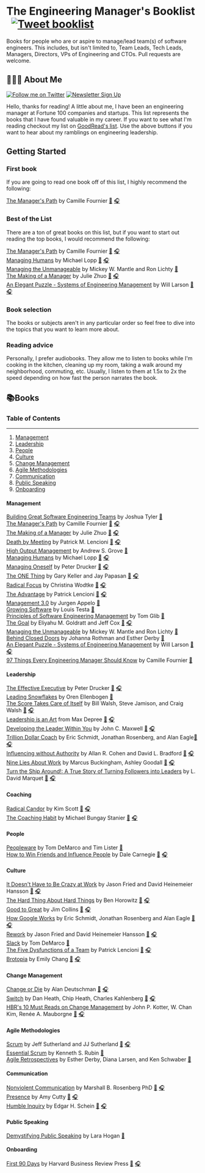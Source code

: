 
# The Engineering Manager's Booklist &nbsp; [![Tweet booklist](https://img.shields.io/twitter/url/https/shields.io.svg?style=social)](https://twitter.com/intent/tweet?text=The%20Engineering%20Manager%27s%20Booklist%20%40jesselpalmer%20https%3A%2F%2Fgithub.com%2Fjesselpalmer%2Fthe-engineering-managers-booklist)

Books for people who are or aspire to manage/lead team(s) of software engineers. This includes, but isn't limited to, Team Leads, Tech Leads, Managers, Directors, VPs of Engineering and CTOs. Pull requests are welcome.  

## 👨🏾‍💻 About Me

 [![Follow me on Twitter](https://img.shields.io/badge/Follow%20me%20on%20Twitter-%40jesselpalmer-blue.svg)](https://twitter.com/jesselpalmer) [![Newsletter Sign Up](https://img.shields.io/badge/Sign%20up%20for%20my%20Newsletter-On%20Engineering%20Leadership-blue.svg)](https://tinyletter.com/jesselpalmer)

Hello, thanks for reading! A little about me, I have been an engineering manager at Fortune 100 companies and startups. This list represents the books that I have found valuable in my career. If you want to see what I'm reading checkout my list on [GoodRead's list](https://www.goodreads.com/review/list/39697003-jesse-palmer?shelf=currently-reading). Use the above buttons if you want to hear about my ramblings on engineering leadership.  

## Getting Started

### First book

If you are going to read one book off of this list, I highly recommend the following:

[The Manager's Path](https://www.amazon.com/gp/product/1491973897/ref=as_li_tl?ie=UTF8&camp=1789&creative=9325&creativeASIN=1491973897&linkCode=as2&tag=ss102520-20&linkId=2ea1cf23d3bf64f72aa01eec941ba59b) by Camille Fournier [📘](https://www.amazon.com/gp/product/1491973897/ref=as_li_tl?ie=UTF8&camp=1789&creative=9325&creativeASIN=1491973897&linkCode=as2&tag=ss102520-20&linkId=2ea1cf23d3bf64f72aa01eec941ba59b) [🎧](https://www.amazon.com/gp/product/B07SV4VDWC/ref=as_li_tl?ie=UTF8&tag=ss102520-20&camp=1789&creative=9325&linkCode=as2&creativeASIN=B07SV4VDWC&linkId=d393bc7736516743a8145c5be25983ee)  

### Best of the List

There are a ton of great books on this list, but if you want to start out reading the top books, I would recommend the following:

[The Manager's Path](https://www.amazon.com/gp/product/1491973897/ref=as_li_tl?ie=UTF8&camp=1789&creative=9325&creativeASIN=1491973897&linkCode=as2&tag=ss102520-20&linkId=2ea1cf23d3bf64f72aa01eec941ba59b) by Camille Fournier [📘](https://www.amazon.com/gp/product/1491973897/ref=as_li_tl?ie=UTF8&camp=1789&creative=9325&creativeASIN=1491973897&linkCode=as2&tag=ss102520-20&linkId=2ea1cf23d3bf64f72aa01eec941ba59b) [🎧](https://www.amazon.com/gp/product/B07SV4VDWC/ref=as_li_tl?ie=UTF8&tag=ss102520-20&camp=1789&creative=9325&linkCode=as2&creativeASIN=B07SV4VDWC&linkId=d393bc7736516743a8145c5be25983ee)  
[Managing Humans](https://www.amazon.com/gp/product/1484221575/ref=as_li_tl?ie=UTF8&camp=1789&creative=9325&creativeASIN=1484221575&linkCode=as2&tag=ss102520-20&linkId=25ce2c9079ddf2f5b86d0c9f301c274d) by Michael Lopp [📘](https://www.amazon.com/gp/product/1484221575/ref=as_li_tl?ie=UTF8&camp=1789&creative=9325&creativeASIN=1484221575&linkCode=as2&tag=ss102520-20&linkId=25ce2c9079ddf2f5b86d0c9f301c274d) [🎧](https://www.amazon.com/Managing-Humans-Humorous-Software-Engineering/dp/B08965CMSS/ref=as_li_ss_tl?dchild=1&keywords=Managing+Humans+audiobook&qid=1603683568&sr=8-7&linkCode=ll1&tag=ss102520-20&linkId=532a57960dacde84db1439f530bc5480&language=en_US)  
[Managing the Unmanageable](https://www.amazon.com/gp/product/0135667364/ref=as_li_tl?ie=UTF8&tag=ss102520-20&camp=1789&creative=9325&linkCode=as2&creativeASIN=0135667364&linkId=d87a2d7f0a59867631ce11a03d97f24f) by Mickey W. Mantle and Ron Lichty [📘](https://www.amazon.com/gp/product/0135667364/ref=as_li_tl?ie=UTF8&tag=ss102520-20&camp=1789&creative=9325&linkCode=as2&creativeASIN=0135667364&linkId=d87a2d7f0a59867631ce11a03d97f24f)  
[The Making of a Manager](https://www.amazon.com/gp/product/0735219567/ref=as_li_tl?ie=UTF8&tag=ss102520-20&camp=1789&creative=9325&linkCode=as2&creativeASIN=0735219567&linkId=b8d722c637c773ca71a15bc5099e3c15) by Julie Zhuo [📘](https://www.amazon.com/gp/product/0735219567/ref=as_li_tl?ie=UTF8&tag=ss102520-20&camp=1789&creative=9325&linkCode=as2&creativeASIN=0735219567&linkId=b8d722c637c773ca71a15bc5099e3c15) [🎧](https://www.amazon.com/Making-Manager-What-Everyone-Looks/dp/B07NGSZGFG/ref=as_li_ss_tl?_encoding=UTF8&qid=&sr=&linkCode=ll1&tag=ss102520-20&linkId=b29bd173df1b9fe8a7bb6897faf3db85&language=en_US)  
[An Elegant Puzzle - Systems of Engineering Management](https://www.amazon.com/gp/product/1732265186/ref=as_li_tl?ie=UTF8&tag=ss102520-20&camp=1789&creative=9325&linkCode=as2&creativeASIN=1732265186&linkId=0afb1256592ee01fc265de7a109bf8e5) by Will Larson [📘](https://www.amazon.com/gp/product/1732265186/ref=as_li_tl?ie=UTF8&tag=ss102520-20&camp=1789&creative=9325&linkCode=as2&creativeASIN=1732265186&linkId=0afb1256592ee01fc265de7a109bf8e5) [🎧](https://www.amazon.com/Elegant-Puzzle-Systems-Engineering-Management/dp/B07SH1DXXM/ref=as_li_ss_tl?dchild=1&keywords=An+Elegant+Puzzle+-+Systems+of+Engineering+Management&qid=1603683914&s=audible&sr=1-1&linkCode=ll1&tag=ss102520-20&linkId=a2def73a81f52b860a75f154283f1983&language=en_US)  

### Book selection

The books or subjects aren't in any particular order so feel free to dive into the topics that you want to learn more about.

### Reading advice

Personally, I prefer audiobooks. They allow me to listen to books while I'm cooking in the kitchen, cleaning up my room, taking a walk around my neighborhood, commuting, etc. Usually, I listen to them at 1.5x to 2x the speed depending on how fast the person narrates the book.

## 📚Books

### Table of Contents

---

1. [Management](#management)
1. [Leadership](#leadership)
1. [People](#people)
1. [Culture](#culture)
1. [Change Management](#change-management)
1. [Agile Methodologies](#agile-methodologies)
1. [Communication](#communication)
1. [Public Speaking](#public-speaking)
1. [Onboarding](#onboarding)

#### Management

[Building Great Software Engineering Teams](https://www.amazon.com/Building-Great-Software-Engineering-Teams/dp/1484211340/ref=as_li_ss_tl?dchild=1&keywords=Building+Great+Software+Engineering+Teams&qid=1604182521&sr=8-1&linkCode=ll1&tag=ss102520-20&linkId=b529b0160fe47f428bbea6f8c467e9a9&language=en_US) by Joshua Tyler [📘](https://www.amazon.com/Building-Great-Software-Engineering-Teams/dp/1484211340/ref=as_li_ss_tl?dchild=1&keywords=Building+Great+Software+Engineering+Teams&qid=1604182521&sr=8-1&linkCode=ll1&tag=ss102520-20&linkId=b529b0160fe47f428bbea6f8c467e9a9&language=en_US)  
[The Manager's Path](https://www.amazon.com/gp/product/1491973897/ref=as_li_tl?ie=UTF8&camp=1789&creative=9325&creativeASIN=1491973897&linkCode=as2&tag=ss102520-20&linkId=2ea1cf23d3bf64f72aa01eec941ba59b) by Camille Fournier [📘](https://www.amazon.com/gp/product/1491973897/ref=as_li_tl?ie=UTF8&camp=1789&creative=9325&creativeASIN=1491973897&linkCode=as2&tag=ss102520-20&linkId=2ea1cf23d3bf64f72aa01eec941ba59b) [🎧](https://www.amazon.com/gp/product/B07SV4VDWC/ref=as_li_tl?ie=UTF8&tag=ss102520-20&camp=1789&creative=9325&linkCode=as2&creativeASIN=B07SV4VDWC&linkId=d393bc7736516743a8145c5be25983ee)  
[The Making of a Manager](https://www.amazon.com/gp/product/0735219567/ref=as_li_tl?ie=UTF8&tag=ss102520-20&camp=1789&creative=9325&linkCode=as2&creativeASIN=0735219567&linkId=b8d722c637c773ca71a15bc5099e3c15) by Julie Zhuo [📘](https://www.amazon.com/gp/product/0735219567/ref=as_li_tl?ie=UTF8&tag=ss102520-20&camp=1789&creative=9325&linkCode=as2&creativeASIN=0735219567&linkId=b8d722c637c773ca71a15bc5099e3c15) [🎧](https://www.amazon.com/Making-Manager-What-Everyone-Looks/dp/B07NGSZGFG/ref=as_li_ss_tl?_encoding=UTF8&qid=&sr=&linkCode=ll1&tag=ss102520-20&linkId=b29bd173df1b9fe8a7bb6897faf3db85&language=en_US)  
[Death by Meeting](https://www.amazon.com/Death-Meeting-Leadership-Solving-Business/dp/0787968056/ref=as_li_ss_tl?_encoding=UTF8&qid=1604182669&sr=1-1&linkCode=ll1&tag=ss102520-20&linkId=8eb29e7b21145c8d3a9c3337455cb0a8&language=en_US) by Patrick M. Lencioni [📘](https://www.amazon.com/Death-Meeting-Leadership-Solving-Business/dp/0787968056/ref=as_li_ss_tl?_encoding=UTF8&qid=1604182669&sr=1-1&linkCode=ll1&tag=ss102520-20&linkId=8eb29e7b21145c8d3a9c3337455cb0a8&language=en_US) [🎧](https://www.amazon.com/Death-by-Meeting-Patrick-Lencioni-audiobook/dp/B0001ZYZLO/ref=as_li_ss_tl?dchild=1&keywords=Death+by+Meeting&qid=1604182669&s=audible&sr=1-1&linkCode=ll1&tag=ss102520-20&linkId=84210967b4a06546202e57ef4f47b91a&language=en_US)  
[High Output Management](https://www.amazon.com/High-Output-Management-Andrew-Grove/dp/0679762884/ref=as_li_ss_tl?dchild=1&keywords=High+Output+Management&qid=1604182785&s=books&sr=1-1&linkCode=ll1&tag=ss102520-20&linkId=f6b91a740c6beecd39f4a0bd22287538&language=en_US) by Andrew S. Grove [📘](https://www.amazon.com/High-Output-Management-Andrew-Grove/dp/0679762884/ref=as_li_ss_tl?dchild=1&keywords=High+Output+Management&qid=1604182785&s=books&sr=1-1&linkCode=ll1&tag=ss102520-20&linkId=f6b91a740c6beecd39f4a0bd22287538&language=en_US)  
[Managing Humans](https://www.amazon.com/gp/product/1484221575/ref=as_li_tl?ie=UTF8&camp=1789&creative=9325&creativeASIN=1484221575&linkCode=as2&tag=ss102520-20&linkId=25ce2c9079ddf2f5b86d0c9f301c274d) by Michael Lopp [📘](https://www.amazon.com/gp/product/1484221575/ref=as_li_tl?ie=UTF8&camp=1789&creative=9325&creativeASIN=1484221575&linkCode=as2&tag=ss102520-20&linkId=25ce2c9079ddf2f5b86d0c9f301c274d) [🎧](https://www.amazon.com/Managing-Humans-Humorous-Software-Engineering/dp/B08965CMSS/ref=as_li_ss_tl?dchild=1&keywords=Managing+Humans+audiobook&qid=1603683568&sr=8-7&linkCode=ll1&tag=ss102520-20&linkId=532a57960dacde84db1439f530bc5480&language=en_US)  
[Managing Oneself](https://www.amazon.com/Managing-Oneself-Harvard-Business-Classics/dp/142212312X/ref=as_li_ss_tl?dchild=1&keywords=Managing+Oneself&qid=1604182863&s=books&sr=1-1&linkCode=ll1&tag=ss102520-20&linkId=eba16571428f52ccccfd23460da7ba43&language=en_US) by Peter Drucker [📘](https://www.amazon.com/Managing-Oneself-Harvard-Business-Classics/dp/142212312X/ref=as_li_ss_tl?dchild=1&keywords=Managing+Oneself&qid=1604182863&s=books&sr=1-1&linkCode=ll1&tag=ss102520-20&linkId=eba16571428f52ccccfd23460da7ba43&language=en_US) [🎧](https://www.amazon.com/Managing-Oneself-Peter-F-Drucker-audiobook-dp-B0018KTQEC/dp/B0018KTQEC/ref=as_li_ss_tl?_encoding=UTF8&me=&qid=1604182863&linkCode=ll1&tag=ss102520-20&linkId=0ab5571d3567e8a03b4b508e94fda16f&language=en_US)  
[The ONE Thing](https://www.amazon.com/ONE-Thing-Surprisingly-Extraordinary-Results/dp/1885167776/ref=as_li_ss_tl?_encoding=UTF8&qid=1604182947&sr=1-1&linkCode=ll1&tag=ss102520-20&linkId=67be6d5c9009695a71c82f4914c880ca&language=en_US) by Gary Keller and Jay Papasan [📘](https://www.amazon.com/ONE-Thing-Surprisingly-Extraordinary-Results/dp/1885167776/ref=as_li_ss_tl?_encoding=UTF8&qid=1604182947&sr=1-1&linkCode=ll1&tag=ss102520-20&linkId=67be6d5c9009695a71c82f4914c880ca&language=en_US) [🎧](https://www.amazon.com/The-ONE-Thing-audiobook/dp/B00FPVS27W/ref=as_li_ss_tl?dchild=1&keywords=The+ONE+Thing&qid=1604182947&s=audible&sr=1-1&linkCode=ll1&tag=ss102520-20&linkId=99d99886d4d7f89d79658a0ee7138fa9&language=en_US)  
[Radical Focus](https://www.amazon.com/Radical-Focus-Achieving-Important-Objectives/dp/0996006028/ref=as_li_ss_tl?dchild=1&keywords=Radical+Focus&qid=1604183062&s=books&sr=1-1&linkCode=ll1&tag=ss102520-20&linkId=4752bbdc8c021cf3428bf035630b5c1a&language=en_US) by Christina Wodtke [📘](https://www.amazon.com/Radical-Focus-Achieving-Important-Objectives/dp/0996006028/ref=as_li_ss_tl?dchild=1&keywords=Radical+Focus&qid=1604183062&s=books&sr=1-1&linkCode=ll1&tag=ss102520-20&linkId=4752bbdc8c021cf3428bf035630b5c1a&language=en_US) [🎧](https://www.amazon.com/Radical-Focus-Christina-R-Wodtke-audiobook/dp/B01M2V4GAB/ref=as_li_ss_tl?_encoding=UTF8&qid=1604183062&sr=1-1&linkCode=ll1&tag=ss102520-20&linkId=a4857a963bf8ac41158b27004dab777e&language=en_US)  
[The Advantage](https://www.amazon.com/Advantage-Organizational-Health-Everything-Business/dp/0470941529/ref=as_li_ss_tl?ie=UTF8&aaxitk=e3RHSN3kd-gBpVaSCdjzHQ&hsa_cr_id=3861155770301&ref_=sbx_be_s_sparkle_td_asin_1&linkCode=ll1&tag=ss102520-20&linkId=c3faef98ddda90b2854863267639ba27&language=en_US) by Patrick Lencioni [📘](https://www.amazon.com/Advantage-Organizational-Health-Everything-Business/dp/0470941529/ref=as_li_ss_tl?ie=UTF8&aaxitk=e3RHSN3kd-gBpVaSCdjzHQ&hsa_cr_id=3861155770301&ref_=sbx_be_s_sparkle_td_asin_1&linkCode=ll1&tag=ss102520-20&linkId=c3faef98ddda90b2854863267639ba27&language=en_US) [🎧](https://www.amazon.com/gp/product/B007MIWCAY/ref=as_li_ss_tl?ie=UTF8&linkCode=ll1&tag=ss102520-20&linkId=c05262830cb8973d573079793ea48794&language=en_US)  
[Management 3.0](https://www.amazon.com/gp/product/0321712471/ref=as_li_ss_tl?ie=UTF8&linkCode=ll1&tag=ss102520-20&linkId=3eb9cf60c14bd946041aa0558f7537be&language=en_US) by Jurgen Appelo [📘](https://www.amazon.com/gp/product/0321712471/ref=as_li_ss_tl?ie=UTF8&linkCode=ll1&tag=ss102520-20&linkId=3eb9cf60c14bd946041aa0558f7537be&language=en_US)  
[Growing Software](https://www.amazon.com/Growing-Software-Strategies-Managing-Engineers/dp/1593271832/ref=as_li_ss_tl?dchild=1&keywords=Growing+Software&qid=1604183411&s=books&sr=1-2&linkCode=ll1&tag=ss102520-20&linkId=c364a9285130612e51edc1c0a4ca8244&language=en_US) by Louis Testa [📘](https://www.amazon.com/Growing-Software-Strategies-Managing-Engineers/dp/1593271832/ref=as_li_ss_tl?dchild=1&keywords=Growing+Software&qid=1604183411&s=books&sr=1-2&linkCode=ll1&tag=ss102520-20&linkId=c364a9285130612e51edc1c0a4ca8244&language=en_US)  
[Principles of Software Engineering Management](https://www.amazon.com/Principles-Software-Engineering-Management-Gilb/dp/0201192462/ref=as_li_ss_tl?dchild=1&keywords=Principles+of+Software+Engineering+Management&qid=1604183526&s=books&sr=1-2&linkCode=ll1&tag=ss102520-20&linkId=1e69d4c17a91cdfdf99067f58d36ec56&language=en_US) by Tom Glib [📘](https://www.amazon.com/Principles-Software-Engineering-Management-Gilb/dp/0201192462/ref=as_li_ss_tl?dchild=1&keywords=Principles+of+Software+Engineering+Management&qid=1604183526&s=books&sr=1-2&linkCode=ll1&tag=ss102520-20&linkId=1e69d4c17a91cdfdf99067f58d36ec56&language=en_US)  
[The Goal](https://www.amazon.com/Goal-Process-Ongoing-Improvement/dp/0884271951/ref=as_li_ss_tl?dchild=1&keywords=The+Goal&qid=1604183641&s=books&sr=1-3&linkCode=ll1&tag=ss102520-20&linkId=4131e0a0856d80a8dd877477425c05b4&language=en_US) by Eliyahu M. Goldratt and Jeff Cox [📘](https://www.amazon.com/Goal-Process-Ongoing-Improvement/dp/0884271951/ref=as_li_ss_tl?dchild=1&keywords=The+Goal&qid=1604183641&s=books&sr=1-3&linkCode=ll1&tag=ss102520-20&linkId=4131e0a0856d80a8dd877477425c05b4&language=en_US) [🎧](https://www.amazon.com/The-Goal-audiobook/dp/B00IFGGDA2/ref=as_li_ss_tl?_encoding=UTF8&qid=1604183641&sr=1-3&linkCode=ll1&tag=ss102520-20&linkId=d5b68659b83d500483b4cdceaf049ba8&language=en_US)  
[Managing the Unmanageable](https://www.amazon.com/Managing-Unmanageable-2nd-Mickey-Mantle/dp/0135667364/ref=as_li_ss_tl?crid=1XQ1RNHCOT6N1&dchild=1&keywords=managing+the+unmanageable&qid=1604183761&sprefix=Managing+the+Unmanageable,audible,220&sr=8-2&linkCode=ll1&tag=ss102520-20&linkId=cbfe4deadb09882d9bdfa090acb9e64c&language=en_US) by Mickey W. Mantle and Ron Lichty [📘](https://www.amazon.com/Managing-Unmanageable-2nd-Mickey-Mantle/dp/0135667364/ref=as_li_ss_tl?crid=1XQ1RNHCOT6N1&dchild=1&keywords=managing+the+unmanageable&qid=1604183761&sprefix=Managing+the+Unmanageable,audible,220&sr=8-2&linkCode=ll1&tag=ss102520-20&linkId=cbfe4deadb09882d9bdfa090acb9e64c&language=en_US)  
[Behind Closed Doors](https://www.amazon.com/Behind-Closed-Doors-Management-Programmers-dp-0976694026/dp/0976694026/ref=as_li_ss_tl?_encoding=UTF8&me=&qid=&linkCode=ll1&tag=ss102520-20&linkId=a352bbfd156b54dcf01706b9e3b8b27b&language=en_US) by Johanna Rothman and Esther Derby [📘](https://www.amazon.com/Behind-Closed-Doors-Management-Programmers-dp-0976694026/dp/0976694026/ref=as_li_ss_tl?_encoding=UTF8&me=&qid=&linkCode=ll1&tag=ss102520-20&linkId=a352bbfd156b54dcf01706b9e3b8b27b&language=en_US)  
[An Elegant Puzzle - Systems of Engineering Management](https://www.amazon.com/gp/product/1732265186/ref=as_li_tl?ie=UTF8&tag=ss102520-20&camp=1789&creative=9325&linkCode=as2&creativeASIN=1732265186&linkId=0afb1256592ee01fc265de7a109bf8e5) by Will Larson [📘](https://www.amazon.com/gp/product/1732265186/ref=as_li_tl?ie=UTF8&tag=ss102520-20&camp=1789&creative=9325&linkCode=as2&creativeASIN=1732265186&linkId=0afb1256592ee01fc265de7a109bf8e5) [🎧](https://www.amazon.com/Elegant-Puzzle-Systems-Engineering-Management/dp/B07SH1DXXM/ref=as_li_ss_tl?dchild=1&keywords=An+Elegant+Puzzle+-+Systems+of+Engineering+Management&qid=1603683914&s=audible&sr=1-1&linkCode=ll1&tag=ss102520-20&linkId=a2def73a81f52b860a75f154283f1983&language=en_US)  
[97 Things Every Engineering Manager Should Know](https://www.amazon.com/Things-Every-Engineering-Manager-Should/dp/1492050903/ref=as_li_ss_tl?dchild=1&keywords=97+Things+Every+Engineering+Manager+Should+Know&qid=1604183960&s=books&sr=1-2&linkCode=ll1&tag=ss102520-20&linkId=8cf77362ab0f3808b9059d80eeba52d8&language=en_US) by Camille Fournier [📘](https://www.amazon.com/Things-Every-Engineering-Manager-Should/dp/1492050903/ref=as_li_ss_tl?dchild=1&keywords=97+Things+Every+Engineering+Manager+Should+Know&qid=1604183960&s=books&sr=1-2&linkCode=ll1&tag=ss102520-20&linkId=8cf77362ab0f3808b9059d80eeba52d8&language=en_US)  

#### Leadership

[The Effective Executive](https://www.amazon.com/gp/product/0060833459/ref=as_li_ss_tl?ie=UTF8&linkCode=ll1&tag=ss102520-20&linkId=96ad734172a9d3add6e4ec33e45f80e2&language=en_US) by Peter Drucker [📘](https://www.amazon.com/gp/product/0060833459/ref=as_li_ss_tl?ie=UTF8&linkCode=ll1&tag=ss102520-20&linkId=96ad734172a9d3add6e4ec33e45f80e2&language=en_US) [🎧](https://www.amazon.com/The-Effective-Executive-audiobook/dp/B01N51TCT1/ref=as_li_ss_tl?_encoding=UTF8&qid=&sr=&linkCode=ll1&tag=ss102520-20&linkId=fe377721a259287ab37356d2565a1320&language=en_US)  
[Leading Snowflakes](http://leadingsnowflakes.com) by Oren Ellenbogen [📘](http://leadingsnowflakes.com)  
[The Score Takes Care of Itself](https://www.amazon.com/Score-Takes-Care-Itself-Philosophy/dp/1591843472/ref=as_li_ss_tl?dchild=1&keywords=The+Score+Takes+Care+of+Itself&qid=1604968572&sr=8-1&linkCode=ll1&tag=ss102520-20&linkId=cb29bab3de084ff1bfd847a4985f64ec&language=en_US) by Bill Walsh, Steve Jamison, and Craig Walsh [📘](https://www.amazon.com/Score-Takes-Care-Itself-Philosophy/dp/1591843472/ref=as_li_ss_tl?dchild=1&keywords=The+Score+Takes+Care+of+Itself&qid=1604968572&sr=8-1&linkCode=ll1&tag=ss102520-20&linkId=cb29bab3de084ff1bfd847a4985f64ec&language=en_US) [🎧](https://www.amazon.com/Score-Takes-Care-of-Itself-audiobook/dp/B002OT6FXG/ref=as_li_ss_tl?_encoding=UTF8&qid=1604968572&sr=8-1&linkCode=ll1&tag=ss102520-20&linkId=8e29d5ce1a3f4beb8d6a431f46abf11d&language=en_US)  
[Leadership is an Art](https://www.amazon.com/Leadership-Art-Max-Depree/dp/0385512465/ref=as_li_ss_tl?_encoding=UTF8&qid=&sr=&linkCode=ll1&tag=ss102520-20&linkId=d5f76a253221d875145e94c7ee056eb1&language=en_US) from Max Depree [📘](https://www.amazon.com/Leadership-Art-Max-Depree/dp/0385512465/ref=as_li_ss_tl?_encoding=UTF8&qid=&sr=&linkCode=ll1&tag=ss102520-20&linkId=d5f76a253221d875145e94c7ee056eb1&language=en_US) [🎧](https://www.amazon.com/Leadership-Is-an-Art-audiobook/dp/B00005461F/ref=as_li_ss_tl?_encoding=UTF8&qid=&sr=&linkCode=ll1&tag=ss102520-20&linkId=fab4f4e016fac8dc52bd5d9f8ab6aecd&language=en_US)  
[Developing the Leader Within You](https://www.amazon.com/Developing-Leader-Within-You-2-0/dp/0718074084/ref=as_li_ss_tl?dchild=1&keywords=Developing+the+Leader+Within+You&qid=1604968721&sr=8-2&linkCode=ll1&tag=ss102520-20&linkId=e0162743c4c81a8bc237ac322b86cc97&language=en_US) by John C. Maxwell [📘](https://www.amazon.com/Developing-Leader-Within-You-2-0/dp/0718074084/ref=as_li_ss_tl?dchild=1&keywords=Developing+the+Leader+Within+You&qid=1604968721&sr=8-2&linkCode=ll1&tag=ss102520-20&linkId=e0162743c4c81a8bc237ac322b86cc97&language=en_US) [🎧](https://www.amazon.com/Developing-Leader-Within-You-2-0/dp/B0786ZNL3D/ref=as_li_ss_tl?_encoding=UTF8&qid=1604968721&sr=8-2&linkCode=ll1&tag=ss102520-20&linkId=c7ca561c8b8b3711aafb24a9f4f02b0e&language=en_US)  
[Trillion Dollar Coach](https://www.amazon.com/Trillion-Dollar-Coach-Leadership-Playbook/dp/0062839268/ref=as_li_ss_tl?dchild=1&keywords=Trillion+Dollar+Coach&qid=1604968783&sr=8-2&linkCode=ll1&tag=ss102520-20&linkId=1c0532b466791a43eca7e251b0b25f04&language=en_US)
by Eric Schmidt, Jonathan Rosenberg, and Alan Eagle[📘](https://www.amazon.com/Trillion-Dollar-Coach-Leadership-Playbook/dp/0062839268/ref=as_li_ss_tl?dchild=1&keywords=Trillion+Dollar+Coach&qid=1604968783&sr=8-2&linkCode=ll1&tag=ss102520-20&linkId=1c0532b466791a43eca7e251b0b25f04&language=en_US) [🎧](https://www.amazon.com/Trillion-Dollar-Coach-audiobook/dp/B07MVKGV9V/ref=as_li_ss_tl?_encoding=UTF8&qid=1604968783&sr=8-2&linkCode=ll1&tag=ss102520-20&linkId=c029d73fecd48a6a16bbf5c6f167e094&language=en_US)  
[Influencing without Authority](https://www.amazon.com/Influence-Without-Authority-Allan-Cohen/dp/1119347718/ref=as_li_ss_tl?dchild=1&keywords=Influencing+without+Authority&qid=1604968841&sr=8-1&linkCode=ll1&tag=ss102520-20&linkId=ab0c30106c3d113efb80b369aeb30162&language=en_US) by Allan R. Cohen and David L. Bradford [📘](https://www.amazon.com/Influence-Without-Authority-Allan-Cohen/dp/1119347718/ref=as_li_ss_tl?dchild=1&keywords=Influencing+without+Authority&qid=1604968841&sr=8-1&linkCode=ll1&tag=ss102520-20&linkId=ab0c30106c3d113efb80b369aeb30162&language=en_US) [🎧](https://www.amazon.com/Influence-Without-Authority-3rd-Edition/dp/B0783QP5KH/ref=as_li_ss_tl?_encoding=UTF8&qid=1604968841&sr=8-1&linkCode=ll1&tag=ss102520-20&linkId=728017d526eeaf3db1a31a18a7726bc3&language=en_US)  
[Nine Lies About Work](https://www.amazon.com/Nine-Lies-about-Work-Freethinking/dp/1633696308/ref=as_li_ss_tl?dchild=1&keywords=Nine+Lies+About+Work&qid=1604968919&sr=8-1&linkCode=ll1&tag=ss102520-20&linkId=942234d396100b9a0965d0a2cf4d9100&language=en_US) by Marcus Buckingham, Ashley Goodall [📘](https://www.amazon.com/Nine-Lies-about-Work-Freethinking/dp/1633696308/ref=as_li_ss_tl?dchild=1&keywords=Nine+Lies+About+Work&qid=1604968919&sr=8-1&linkCode=ll1&tag=ss102520-20&linkId=942234d396100b9a0965d0a2cf4d9100&language=en_US) [🎧](https://www.amazon.com/Nine-Lies-About-Work-audiobook/dp/B07Q3J5MK3/ref=as_li_ss_tl?_encoding=UTF8&qid=1604968919&sr=8-1&linkCode=ll1&tag=ss102520-20&linkId=373200e444fd4493220503d2d9035926&language=en_US)  
[Turn the Ship Around!: A True Story of Turning Followers into Leaders](https://www.amazon.com/Turn-Ship-Around-Turning-Followers/dp/1591846404/ref=as_li_ss_tl?dchild=1&keywords=Turn+the+Ship+Around!:+A+True+Story+of+Turning+Followers+into+Leaders&qid=1604968977&sr=8-1&linkCode=ll1&tag=ss102520-20&linkId=ce184feacdd4b9670d255bf8babcbcd4&language=en_US) by L. David Marquet [📘](https://www.amazon.com/Turn-Ship-Around-Turning-Followers/dp/1591846404/ref=as_li_ss_tl?dchild=1&keywords=Turn+the+Ship+Around!:+A+True+Story+of+Turning+Followers+into+Leaders&qid=1604968977&sr=8-1&linkCode=ll1&tag=ss102520-20&linkId=ce184feacdd4b9670d255bf8babcbcd4&language=en_US) [🎧](https://www.amazon.com/Turn-Ship-Around-L-David-Marquet-audiobook/dp/B00CTDYYG2/ref=as_li_ss_tl?_encoding=UTF8&qid=1604968977&sr=8-1&linkCode=ll1&tag=ss102520-20&linkId=b85171de9c78f40cc0704343c36f933b&language=en_US)  

#### Coaching

[Radical Candor](https://www.amazon.com/Radical-Candor-Revised-Kick-Ass-Humanity/dp/1250235375/ref=tmm_hrd_swatch_0?_encoding=UTF8&qid=&sr=) by Kim Scott [📘](https://www.amazon.com/Radical-Candor-Revised-Kick-Ass-Humanity/dp/1250235375/ref=tmm_hrd_swatch_0?_encoding=UTF8&qid=&sr=) [🎧](https://www.amazon.com/gp/product/B01MY574EE/ref=as_li_ss_tl?ie=UTF8&linkCode=ll1&tag=ss102520-20&linkId=3d2ec495760f8f5ffc33f05e9378b527&language=en_US)  
[The Coaching Habit](https://www.amazon.com/Coaching-Habit-Less-Change-Forever/dp/0978440749/ref=as_li_ss_tl?dchild=1&keywords=The+Coaching+Habit&qid=1603771411&s=books&sr=1-1&linkCode=ll1&tag=ss102520-20&linkId=a120b332540fc6eef8f3782a76923f24&language=en_US) by Michael Bungay Stanier [📘](https://www.amazon.com/Coaching-Habit-Less-Change-Forever/dp/0978440749/ref=as_li_ss_tl?dchild=1&keywords=The+Coaching+Habit&qid=1603771411&s=books&sr=1-1&linkCode=ll1&tag=ss102520-20&linkId=a120b332540fc6eef8f3782a76923f24&language=en_US) [🎧](https://amzn.to/2IDjAA9)  

#### People

[Peopleware](https://amzn.to/2KPzrhQ) by Tom DeMarco and Tim Lister [📘](https://amzn.to/2KPzrhQ)  
[How to Win Friends and Influence People](https://amzn.to/2GlPqP7) by Dale Carnegie [📘](https://amzn.to/2GlPqP7) [🎧](https://amzn.to/2Dxo6Np)

#### Culture

[It Doesn't Have to Be Crazy at Work](https://amzn.to/2Ut8zUa) by Jason Fried and David Heinemeier Hansson [📘](https://amzn.to/2Ut8zUa) [🎧](https://amzn.to/2Dm61BL)  
[The Hard Thing About Hard Things](https://amzn.to/2IsNQ1d) by Ben Horowitz [📘](https://amzn.to/2IsNQ1d) [🎧](https://amzn.to/2GzNLFV)  
[Good to Great](https://amzn.to/2IIhnDq) by Jim Collins [📘](https://amzn.to/2IIhnDq) [🎧](https://amzn.to/2GzNSRR)  
[How Google Works](https://amzn.to/2XttuIN) by Eric Schmidt, Jonathan Rosenberg and Alan Eagle [📘](https://amzn.to/2XttuIN) [🎧](https://amzn.to/2Iul3tn)  
[Rework](https://amzn.to/2IsNZSj) by Jason Fried and David Heinemeier Hansson [📘](https://amzn.to/2IsNZSj) [🎧](https://amzn.to/2XvMVRn)  
[Slack](https://amzn.to/2XpZFZK) by Tom DeMarco [📘](https://amzn.to/2XpZFZK)  
[The Five Dysfunctions of a Team](https://amzn.to/2ItqwAG) by Patrick Lencioni [📘](https://amzn.to/2ItqwAG) [🎧](https://amzn.to/2Vg23EG)  
[Brotopia](https://amzn.to/2Ivc4rB) by Emily Chang [📘](https://amzn.to/2Ivc4rB) [🎧](https://amzn.to/2UreIAl)  

#### Change Management

[Change or Die](https://amzn.to/2IJ251q) by Alan Deutschman [📘](https://amzn.to/2IJ251q) [🎧](https://amzn.to/2IxYcx1)  
[Switch](https://amzn.to/2VcMKN3) by Dan Heath, Chip Heath, Charles Kahlenberg [📘](https://amzn.to/2VcMKN3) [🎧](https://amzn.to/2Iw6iGi)  
[HBR's 10 Must Reads on Change Management](https://amzn.to/2KSpvnL) by John P. Kotter, W. Chan Kim, Renée A. Mauborgne [📘](https://amzn.to/2KSpvnL) [🎧](https://amzn.to/2Gw9AHi)  

#### Agile Methodologies

[Scrum](https://amzn.to/2VgfYdT) by Jeff Sutherland and JJ Sutherland [📘](https://amzn.to/2VgfYdT) [🎧](https://amzn.to/2ZruGhC)  
[Essential Scrum](https://amzn.to/2IxNqXu) by Kenneth S. Rubin [📘](https://amzn.to/2IxNqXu)  
[Agile Retrospectives](https://amzn.to/2XwMrdA) by Esther Derby, Diana Larsen, and Ken Schwaber [📘](https://amzn.to/2XwMrdA)  

#### Communication

[Nonviolent Communication](https://amzn.to/2Znpzio) by Marshall B. Rosenberg PhD [📘](https://amzn.to/2Znpzio) [🎧](https://amzn.to/2VfzIOZ)  
[Presence](https://amzn.to/2KTRp2s) by Amy Cutty [📘](https://amzn.to/2KTRp2s) [🎧](https://amzn.to/2Vl8Z3q)  
[Humble Inquiry](https://www.amazon.com/Humble-Inquiry-Gentle-Instead-Telling/dp/1609949811) by Edgar H. Schein [📘](https://www.amazon.com/Humble-Inquiry-Gentle-Instead-Telling/dp/1609949811) [🎧](https://www.amazon.com/Humble-Inquiry-Gentle-Instead-Telling/dp/B00M1Z30A4/ref=tmm_aud_swatch_0?_encoding=UTF8&qid=&sr=)  

#### Public Speaking

[Demystifying Public Speaking](https://amzn.to/2DHm90T) by Lara Hogan [📘](https://amzn.to/2DHm90T)  

#### Onboarding

[First 90 Days](https://amzn.to/2Jt7N7P) by Harvard Business Review Press [📘](https://amzn.to/2Jt7N7P) [🎧](https://amzn.to/2Vo4plY)  
